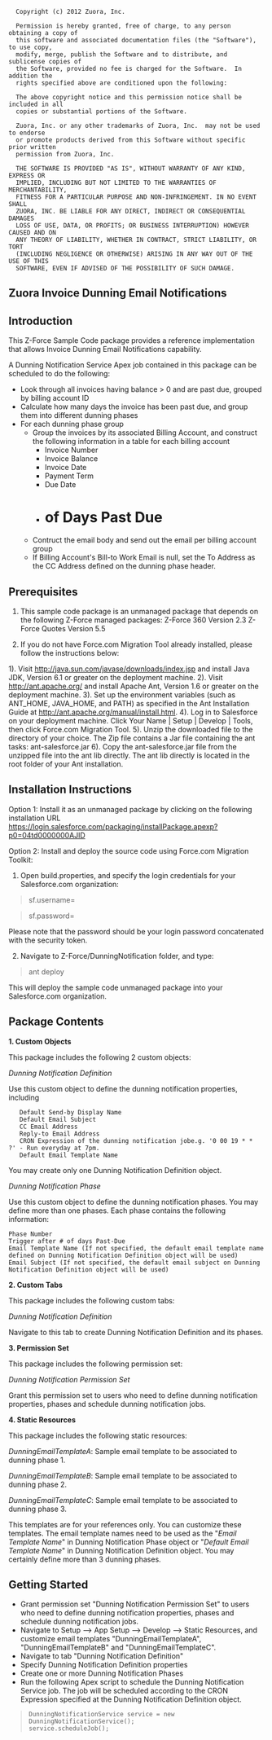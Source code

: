 
      Copyright (c) 2012 Zuora, Inc.
    
      Permission is hereby granted, free of charge, to any person obtaining a copy of 
      this software and associated documentation files (the "Software"), to use copy, 
      modify, merge, publish the Software and to distribute, and sublicense copies of 
      the Software, provided no fee is charged for the Software.  In addition the
      rights specified above are conditioned upon the following:
    
      The above copyright notice and this permission notice shall be included in all
      copies or substantial portions of the Software.
    
      Zuora, Inc. or any other trademarks of Zuora, Inc.  may not be used to endorse
      or promote products derived from this Software without specific prior written
      permission from Zuora, Inc.
    
      THE SOFTWARE IS PROVIDED "AS IS", WITHOUT WARRANTY OF ANY KIND, EXPRESS OR
      IMPLIED, INCLUDING BUT NOT LIMITED TO THE WARRANTIES OF MERCHANTABILITY,
      FITNESS FOR A PARTICULAR PURPOSE AND NON-INFRINGEMENT. IN NO EVENT SHALL
      ZUORA, INC. BE LIABLE FOR ANY DIRECT, INDIRECT OR CONSEQUENTIAL DAMAGES
      LOSS OF USE, DATA, OR PROFITS; OR BUSINESS INTERRUPTION) HOWEVER CAUSED AND ON
      ANY THEORY OF LIABILITY, WHETHER IN CONTRACT, STRICT LIABILITY, OR TORT
      (INCLUDING NEGLIGENCE OR OTHERWISE) ARISING IN ANY WAY OUT OF THE USE OF THIS
      SOFTWARE, EVEN IF ADVISED OF THE POSSIBILITY OF SUCH DAMAGE.


Zuora Invoice Dunning Email Notifications
----------------------------------------

Introduction
------------

This Z-Force Sample Code package provides a reference implementation that allows Invoice Dunning Email Notifications capability.

A Dunning Notification Service Apex job contained in this package can be scheduled to do the following: 

   * Look through all invoices having balance > 0 and are past due, grouped by billing account ID
   * Calculate how many days the invoice has been past due, and group them into different dunning phases
   * For each dunning phase group
      * Group the invoices by its associated Billing Account, and construct the following information in a table for each billing account
         * Invoice Number
         * Invoice Balance
         * Invoice Date
         * Payment Term
         * Due Date
         * # of Days Past Due
      * Contruct the email body and send out the email per billing account group
      * If Billing Account's Bill-to Work Email is null, set the To Address as the CC Address defined on the dunning phase header.

Prerequisites
-------------

1. This sample code package is an unmanaged package that depends on the following Z-Force managed packages: 
Z-Force 360 Version 2.3
Z-Force Quotes Version 5.5

2. If you do not have Force.com Migration Tool already installed, please follow the instructions below: 

1). Visit http://java.sun.com/javase/downloads/index.jsp and install Java JDK, Version 6.1 or greater on the deployment machine.
2). Visit http://ant.apache.org/ and install Apache Ant, Version 1.6 or greater on the deployment machine.
3). Set up the environment variables (such as ANT_HOME, JAVA_HOME, and PATH) as specified in the Ant Installation Guide at http://ant.apache.org/manual/install.html.
4). Log in to Salesforce on your deployment machine. Click Your Name | Setup | Develop | Tools, then click Force.com Migration Tool.
5). Unzip the downloaded file to the directory of your choice. The Zip file contains a Jar file containing the ant tasks: ant-salesforce.jar
6). Copy the ant-salesforce.jar file from the unzipped file into the ant lib directly.  The ant lib directly is located in the root folder of your Ant installation. 

Installation Instructions
-------------------------
Option 1: Install it as an unmanaged package by clicking on the following installation URL
https://login.salesforce.com/packaging/installPackage.apexp?p0=04td0000000AJlD

Option 2: Install and deploy the source code using Force.com Migration Toolkit:

1. Open build.properties, and specify the login credentials for your Salesforce.com organization: 

>sf.username=

>sf.password= 

Please note that the password should be your login password concatenated with the security token.

2. Navigate to Z-Force/DunningNotification folder, and type: 
>ant deploy

This will deploy the sample code unmanaged package into your Salesforce.com organization.  

Package Contents 
-----

**1. Custom Objects**

This package includes the following 2 custom objects: 

*Dunning Notification Definition*

Use this custom object to define the dunning notification properties, including

       Default Send-by Display Name
       Default Email Subject
       CC Email Address
       Reply-to Email Address
       CRON Expression of the dunning notification jobe.g. '0 00 19 * *   ?' - Run everyday at 7pm.
       Default Email Template Name

  You may create only one Dunning Notification Definition object.

*Dunning Notification Phase*

  Use this custom object to define the dunning notification phases. You may define more than one phases. Each phase contains the following information: 

    Phase Number
    Trigger after # of days Past-Due
    Email Template Name (If not specified, the default email template name defined on Dunning Notification Definition object will be used)
    Email Subject (If not specified, the default email subject on Dunning Notification Definition object will be used)

**2. Custom Tabs**

This package includes the following custom tabs:
 
*Dunning Notification Definition*

 Navigate to this tab to create Dunning Notification Definition and its phases.

**3. Permission Set**

This package includes the following permission set: 

 *Dunning Notification Permission Set*
 
  Grant this permission set to users who need to define dunning notification properties, phases and schedule dunning notification jobs.

**4. Static Resources**

This package includes the following static resources:

*DunningEmailTemplateA*: 
  Sample email template to be associated to dunning phase 1.

*DunningEmailTemplateB*: 
  Sample email template to be associated to dunning phase 2.

*DunningEmailTemplateC*: 
  Sample email template to be associated to dunning phase 3.

This templates are for your references only. You can customize these templates.  The email template names need to be used as the "*Email Template Name*" in Dunning Notification Phase object or "*Default Email Template Name*" in Dunning Notification Definition object.
You may certainly define more than 3 dunning phases. 


Getting Started
----
* Grant permission set "Dunning Notification Permission Set" to users who need to define dunning notification properties, phases and schedule dunning notification jobs.
* Navigate to Setup --> App Setup --> Develop --> Static Resources, and customize email templates "DunningEmailTemplateA", "DunningEmailTemplateB" and "DunningEmailTemplateC".
* Navigate to tab "Dunning Notification Definition"
* Specify Dunning Notification Definition properties
* Create one or more Dunning Notification Phases
* Run the following Apex script to schedule the Dunning Notification Service job.  The job will be scheduled according to the CRON Expression specified at the Dunning Notification Definition object. 

>     DunningNotificationService service = new DunningNotificationService();
>     service.scheduleJob();

